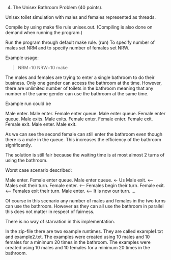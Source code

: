4. The Unisex Bathroom Problem (40 points).

Unisex toilet simulation with males and females represented as
threads.

Compile by using make file rule unisex.out. (Compiling is
also done on demand when running the program.)

Run the program through default make rule. (run)
To specify number of males set NRM and to specify number of 
females set NRW.

Example usage: 
> NRM=10 NRW=10 make


The males and females are trying to enter a single bathroom to do their
business. Only one gender can access the bathroom at the time. However, there
are unlimited number of toilets in the bathroom meaning that any number of the
same gender can use the bathroom at the same time.

Example run could be

Male enter.
Male enter.
Female enter queue.
Male enter queue.
Female enter queue.
Male exits.
Male exits.
Female enter.
Female enter.
Female exit.
Female exit.
Male enter.
Male exit.

As we can see the second female can still enter the bathroom even though there is
a male in the queue. This increases the efficiency of the bathroom significantly.

The solution is still fair because the waiting time is at most almost 2 turns of
using the bathroom. 

Worst case scenario described:

Male enter.
Female enter queue.
Male enter queue. <- Us
Male exit. <-- Males exit their turn.
Female enter. <-- Females begin their turn.
Female exit. <-- Females exit their turn.
Male enter. <-- It is now our turn.
...

Of course in this scenario any number of males and females in the two turns can use the
bathroom. However as they can all use the bathroom in parallel this does not matter in
respect of fairness.

There is no way of starvation in this implementation. 


In the zip-file there are two example runtimes. They are called example1.txt and example2.txt.
The examples were created using 10 males and 10 females for a minimum 20 times in the bathroom.
The examples were created using 10 males and 10 females for a minimum 20 times in the bathroom.

